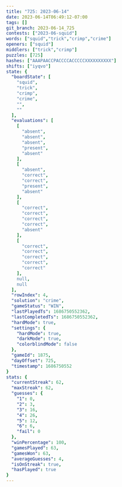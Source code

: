 ```yaml
---
title: "725: 2023-06-14"
date: 2023-06-14T06:49:12-07:00
tags: []
git_branch: 2023-06-14_725
contests: ["2023-06-squid"]
words: ["squid","trick","crimp","crime"]
openers: ["squid"]
middlers: ["trick","crimp"]
puzzles: [725]
hashes: ["AAAPAACCPACCCCACCCCCXXXXXXXXXX"]
shifts: ["iyqvo"]
state: {
  "boardState": [
    "squid",
    "trick",
    "crimp",
    "crime",
    "",
    ""
  ],
  "evaluations": [
    [
      "absent",
      "absent",
      "absent",
      "present",
      "absent"
    ],
    [
      "absent",
      "correct",
      "correct",
      "present",
      "absent"
    ],
    [
      "correct",
      "correct",
      "correct",
      "correct",
      "absent"
    ],
    [
      "correct",
      "correct",
      "correct",
      "correct",
      "correct"
    ],
    null,
    null
  ],
  "rowIndex": 4,
  "solution": "crime",
  "gameStatus": "WIN",
  "lastPlayedTs": 1686750552362,
  "lastCompletedTs": 1686750552362,
  "hardMode": true,
  "settings": {
    "hardMode": true,
    "darkMode": true,
    "colorblindMode": false
  },
  "gameId": 1875,
  "dayOffset": 725,
  "timestamp": 1686750552
}
stats: {
  "currentStreak": 62,
  "maxStreak": 62,
  "guesses": {
    "1": 0,
    "2": 3,
    "3": 16,
    "4": 26,
    "5": 12,
    "6": 6,
    "fail": 0
  },
  "winPercentage": 100,
  "gamesPlayed": 63,
  "gamesWon": 63,
  "averageGuesses": 4,
  "isOnStreak": true,
  "hasPlayed": true
}
---
```

<!-- more -->
